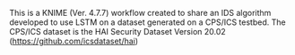This is a KNIME (Ver. 4.7.7) workflow created to share an IDS algorithm developed to use LSTM on a dataset generated on a CPS/ICS testbed.
The CPS/ICS dataset is the HAI Security Dataset Version 20.02 (https://github.com/icsdataset/hai)
